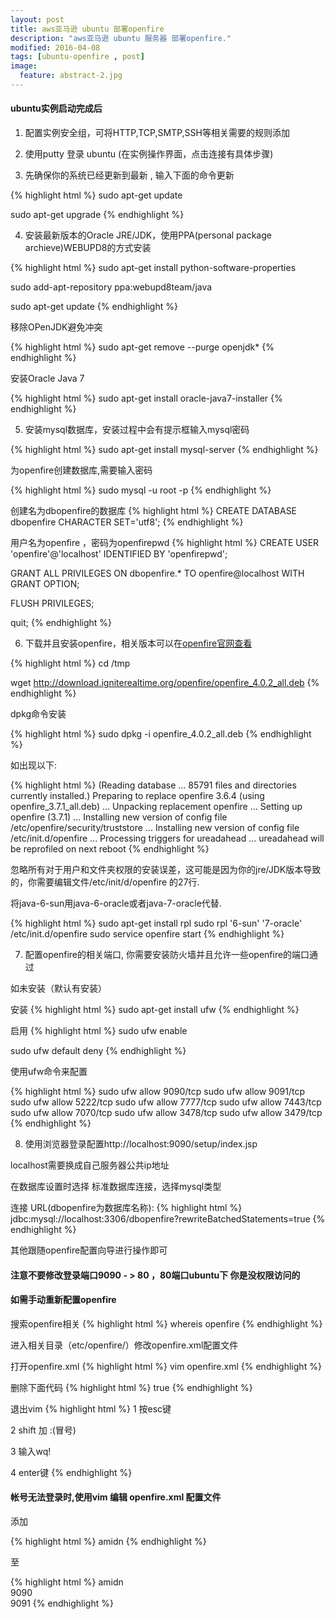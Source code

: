 ```yaml
---
layout: post
title: aws亚马逊 ubuntu 部署openfire
description: "aws亚马逊 ubuntu 服务器 部署openfire."
modified: 2016-04-08
tags: [ubuntu-openfire , post]
image:
  feature: abstract-2.jpg
---
```


#### ubuntu实例启动完成后

1. 配置实例安全组，可将HTTP,TCP,SMTP,SSH等相关需要的规则添加

2. 使用putty 登录 ubuntu (在实例操作界面，点击连接有具体步骤)

3. 先确保你的系统已经更新到最新 , 输入下面的命令更新

{% highlight html %}
sudo apt-get update

sudo apt-get upgrade
{% endhighlight %}

4. 安装最新版本的Oracle JRE/JDK，使用PPA(personal package archieve)WEBUPD8的方式安装

{% highlight html %}
sudo apt-get install python-software-properties

sudo add-apt-repository ppa:webupd8team/java

sudo apt-get update
{% endhighlight %}

移除OPenJDK避免冲突

{% highlight html %}
sudo apt-get remove --purge openjdk*
{% endhighlight %}

安装Oracle Java 7

{% highlight html %}
sudo apt-get install oracle-java7-installer
{% endhighlight %}

5. 安装mysql数据库，安装过程中会有提示框输入mysql密码

{% highlight html %}
sudo apt-get install mysql-server
{% endhighlight %}

为openfire创建数据库,需要输入密码

{% highlight html %}
sudo mysql -u root -p
{% endhighlight %}

创建名为dbopenfire的数据库
{% highlight html %}
CREATE DATABASE dbopenfire CHARACTER SET='utf8';
{% endhighlight %}

用户名为openfire ，密码为openfirepwd
{% highlight html %}
CREATE USER 'openfire'@'localhost' IDENTIFIED BY 'openfirepwd';

GRANT ALL PRIVILEGES ON dbopenfire.* TO openfire@localhost WITH GRANT OPTION;

FLUSH PRIVILEGES;

quit;
{% endhighlight %}

6. 下载并且安装openfire，相关版本可以在[openfire官网查看](http://www.igniterealtime.org/downloads/index.jsp)

{% highlight html %}
cd /tmp

wget http://download.igniterealtime.org/openfire/openfire_4.0.2_all.deb
{% endhighlight %}

dpkg命令安装

{% highlight html %}
sudo dpkg -i openfire_4.0.2_all.deb
{% endhighlight %}

如出现以下:

{% highlight html %}
(Reading database ... 85791 files and directories currently installed.)
Preparing to replace openfire 3.6.4 (using openfire_3.7.1_all.deb) ...
Unpacking replacement openfire ...
Setting up openfire (3.7.1) ...
Installing new version of config file /etc/openfire/security/truststore ...
Installing new version of config file /etc/init.d/openfire ...
Processing triggers for ureadahead ...
ureadahead will be reprofiled on next reboot
{% endhighlight %}

忽略所有对于用户和文件夹权限的安装误差，这可能是因为你的jre/JDK版本导致的，你需要编辑文件/etc/init/d/openfire  的27行.

将java-6-sun用java-6-oracle或者java-7-oracle代替.

{% highlight html %}
sudo apt-get install rpl
sudo rpl '6-sun' '7-oracle' /etc/init.d/openfire
sudo service openfire start
{% endhighlight %}

7. 配置openfire的相关端口, 你需要安装防火墙并且允许一些openfire的端口通过

如未安装（默认有安装）

安装
{% highlight html %}
sudo apt-get install ufw
{% endhighlight %}

启用
{% highlight html %}
sudo ufw enable

sudo ufw default deny
{% endhighlight %}

使用ufw命令来配置

{% highlight html %}
sudo ufw allow 9090/tcp
sudo ufw allow 9091/tcp
sudo ufw allow 5222/tcp
sudo ufw allow 7777/tcp
sudo ufw allow 7443/tcp
sudo ufw allow 7070/tcp
sudo ufw allow 3478/tcp
sudo ufw allow 3479/tcp
{% endhighlight %}

8. 使用浏览器登录配置http://localhost:9090/setup/index.jsp

localhost需要换成自己服务器公共ip地址

在数据库设置时选择 标准数据库连接，选择mysql类型

连接 URL(dbopenfire为数据库名称):
{% highlight html %}
jdbc:mysql://localhost:3306/dbopenfire?rewriteBatchedStatements=true
{% endhighlight %}

其他跟随openfire配置向导进行操作即可

#### 注意不要修改登录端口9090 - > 80 ，80端口ubuntu下 你是没权限访问的

#### 如需手动重新配置openfire

搜索openfire相关
{% highlight html %}
whereis openfire 
{% endhighlight %}

进入相关目录（etc/openfire/）修改openfire.xml配置文件

打开openfire.xml
{% highlight html %}
vim openfire.xml
{% endhighlight %}

删除下面代码
{% highlight html %}
<setup>true</setup>
{% endhighlight %}

退出vim
{% highlight html %}
1 按esc键

2 shift 加 :(冒号)

3 输入wq!

4 enter键
{% endhighlight %}

#### 帐号无法登录时,使用vim 编辑 openfire.xml 配置文件 

添加

{% highlight html %}
<admin>
<authorizedUsernames>amidn</authorizedUsernames>
</admin>
{% endhighlight %}

至

{% highlight html %}
 <jive>
   <admin>
     <authorizedUsernames>amidn</authorizedUsernames>
   </admin>
    <adminConsole> 
     <!-- Disable either port by setting the value to -1 -->  
     <port>9090</port>  
     <securePort>9091</securePort> 
   </adminConsole>
{% endhighlight %}





